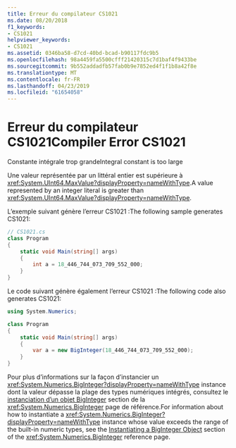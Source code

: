```yaml
---
title: Erreur du compilateur CS1021
ms.date: 08/20/2018
f1_keywords:
- CS1021
helpviewer_keywords:
- CS1021
ms.assetid: 0346ba58-d7cd-40bd-bcad-b90117fdc9b5
ms.openlocfilehash: 98a4459fa5500cfff21420315c7d1baf4f9433be
ms.sourcegitcommit: 9b552addadfb57fab0b9e7852ed4f1f1b8a42f8e
ms.translationtype: MT
ms.contentlocale: fr-FR
ms.lasthandoff: 04/23/2019
ms.locfileid: "61654058"
---
```

# <a name="compiler-error-cs1021"></a><span data-ttu-id="a9d66-102">Erreur du compilateur CS1021</span><span class="sxs-lookup"><span data-stu-id="a9d66-102">Compiler Error CS1021</span></span>

<span data-ttu-id="a9d66-103">Constante intégrale trop grande</span><span class="sxs-lookup"><span data-stu-id="a9d66-103">Integral constant is too large</span></span>  
  
<span data-ttu-id="a9d66-104">Une valeur représentée par un littéral entier est supérieure à <xref:System.UInt64.MaxValue?displayProperty=nameWithType>.</span><span class="sxs-lookup"><span data-stu-id="a9d66-104">A value represented by an integer literal is greater than <xref:System.UInt64.MaxValue?displayProperty=nameWithType>.</span></span>  
  
<span data-ttu-id="a9d66-105">L’exemple suivant génère l’erreur CS1021 :</span><span class="sxs-lookup"><span data-stu-id="a9d66-105">The following sample generates CS1021:</span></span>  

```csharp
// CS1021.cs  
class Program
{
    static void Main(string[] args)
    {
        int a = 18_446_744_073_709_552_000;
    }
}  
```

<span data-ttu-id="a9d66-106">Le code suivant génère également l’erreur CS1021 :</span><span class="sxs-lookup"><span data-stu-id="a9d66-106">The following code also generates CS1021:</span></span>

```csharp
using System.Numerics;

class Program
{
    static void Main(string[] args)
    {
        var a = new BigInteger(18_446_744_073_709_552_000);
    }
}
```
 
<span data-ttu-id="a9d66-107">Pour plus d’informations sur la façon d’instancier un <xref:System.Numerics.BigInteger?displayProperty=nameWithType> instance dont la valeur dépasse la plage des types numériques intégrés, consultez le [instanciation d’un objet BigInteger](https://docs.microsoft.com/dotnet/api/System.Numerics.BigInteger#instantiating-a-biginteger-object) section de la <xref:System.Numerics.BigInteger> page de référence.</span><span class="sxs-lookup"><span data-stu-id="a9d66-107">For information about how to instantiate a <xref:System.Numerics.BigInteger?displayProperty=nameWithType> instance whose value exceeds the range of the built-in numeric types, see the [Instantiating a BigInteger Object](https://docs.microsoft.com/dotnet/api/System.Numerics.BigInteger#instantiating-a-biginteger-object) section of the  <xref:System.Numerics.BigInteger> reference page.</span></span>
